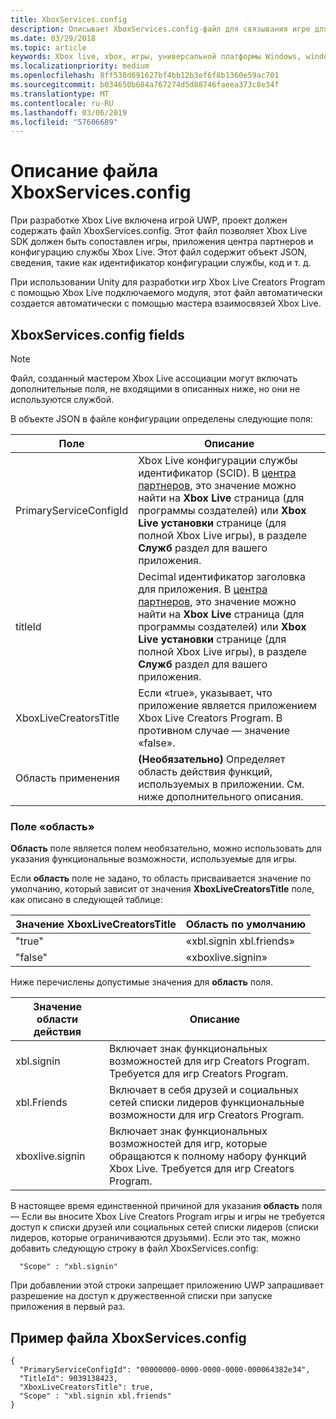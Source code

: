 ```yaml
---
title: XboxServices.config
description: Описывает XboxServices.config-файл для связывания игре для универсальной платформы Windows с конфигурацией Xbox Live.
ms.date: 03/29/2018
ms.topic: article
keywords: Xbox live, xbox, игры, универсальной платформы Windows, windows 10, xbox, один, конфигурации службы, xboxservices.config
ms.localizationpriority: medium
ms.openlocfilehash: 8ff538d691627bf4bb12b3ef6f8b1360e59ac701
ms.sourcegitcommit: b034650b684a767274d5d88746faeea373c8e34f
ms.translationtype: MT
ms.contentlocale: ru-RU
ms.lasthandoff: 03/06/2019
ms.locfileid: "57606689"
---
```

# <a name="xboxservicesconfig-file-description"></a>Описание файла XboxServices.config

При разработке Xbox Live включена игрой UWP, проект должен содержать файл XboxServices.config.  Этот файл позволяет Xbox Live SDK должен быть сопоставлен игры, приложения центра партнеров и конфигурацию службы Xbox Live. Этот файл содержит объект JSON, сведения, такие как идентификатор конфигурации службы, код и т. д.

При использовании Unity для разработки игр Xbox Live Creators Program с помощью Xbox Live подключаемого модуля, этот файл автоматически создается автоматически с помощью мастера взаимосвязей Xbox Live.

## <a name="xboxservicesconfig-fields"></a>XboxServices.config fields

>[!NOTE]
> Файл, созданный мастером Xbox Live ассоциации могут включать дополнительные поля, не входящими в описанных ниже, но они не используются службой.

В объекте JSON в файле конфигурации определены следующие поля:

Поле | Описание
--- | ---
PrimaryServiceConfigId  |  Xbox Live конфигурации службы идентификатор (SCID). В [центра партнеров](https://partner.microsoft.com/dashboard), это значение можно найти на **Xbox Live** страница (для программы создателей) или **Xbox Live установки** странице (для полной Xbox Live игры), в разделе **Служб** раздел для вашего приложения.
titleId  |  Decimal идентификатор заголовка для приложения. В [центра партнеров](https://partner.microsoft.com/dashboard), это значение можно найти на **Xbox Live** страница (для программы создателей) или **Xbox Live установки** странице (для полной Xbox Live игры), в разделе **Служб** раздел для вашего приложения.
XboxLiveCreatorsTitle  |  Если «true», указывает, что приложение является приложением Xbox Live Creators Program. В противном случае — значение «false».
Область применения  |  **(Необязательно)**  Определяет область действия функций, используемых в приложении. См. ниже дополнительного описания.

### <a name="scope-field"></a>Поле «область»

**Область** поле является полем необязательно, можно использовать для указания функциональные возможности, используемые для игры.


Если **область** поле не задано, то область присваивается значение по умолчанию, который зависит от значения **XboxLiveCreatorsTitle** поле, как описано в следующей таблице:

Значение XboxLiveCreatorsTitle | Область по умолчанию
--- | ---
"true"  |  «xbl.signin xbl.friends»
"false"  |  «xboxlive.signin»



Ниже перечислены допустимые значения для **область** поля.

Значение области действия | Описание
--- | ---
xbl.signin  | Включает знак функциональных возможностей для игр Creators Program. Требуется для игр Creators Program.
xbl.Friends | Включает в себя друзей и социальных сетей списки лидеров функциональные возможности для игр Creators Program.
xboxlive.signin | Включает знак функциональных возможностей для игр, которые обращаются к полному набору функций Xbox Live. Требуется для игр Creators Program.

В настоящее время единственной причиной для указания **область** поля — Если вы вносите Xbox Live Creators Program игры и игры не требуется доступ к списки друзей или социальных сетей списки лидеров (списки лидеров, которые ограничиваются друзьями). Если это так, можно добавить следующую строку в файл XboxServices.config:

```
  "Scope" : "xbl.signin"
```

При добавлении этой строки запрещает приложению UWP запрашивает разрешение на доступ к дружественной списки при запуске приложения в первый раз.

## <a name="example-xboxservicesconfig-file"></a>Пример файла XboxServices.config

```
{
  "PrimaryServiceConfigId": "00000000-0000-0000-0000-000064382e34",
  "TitleId": 9039138423,
  "XboxLiveCreatorsTitle": true,
  "Scope" : "xbl.signin xbl.friends"
}
```
